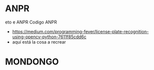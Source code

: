 # ANPR
eto e ANPR
Codigo ANPR
  - https://medium.com/programming-fever/license-plate-recognition-using-opencv-python-7611f85cdd6c
  - aquí está la cosa a recrear
# MONDONGO
